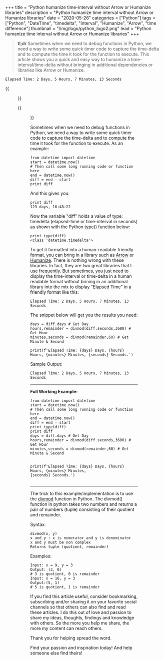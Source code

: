 +++
title = "Python humanize time-interval without Arrow or Humanize libraries"
description = "Python humanize time interval without Arrow or Humanize libraries"
date = "2020-05-26"
categories = ["Python"]
tags = ["Python", "DateTime", "timedelta", "Interval", "Humanize", "Arrow", "time difference"]
thumbnail = "/img/logo/python_logo2.png"
lead = "Python humanize time interval without Arrow or Humanize libraries"
+++

> **tl;dr** Sometimes when we need to debug functions in Python, we need a way to write some quick timer code to capture the time-delta and to compute the time it took for the function to execute. This article shows you a quick and easy way to humanize a time-interval/time-delta without bringing in additional dependencies or libraries like Arrow or Humanize.

<pre><code class="language-python">Elapsed Time: 2 Days, 5 Hours, 7 Minutes, 13 Seconds 
</code></pre> 

{{<figure src="/img/2020/05/unsplash1.jpg" caption="Yucel Moral (@yucelmoran) at Unsplash" class="aligncenter round-img-border imgframe-left-pad" >}}

{{<figure src="/img/logo/python_logo.png" caption="" width="120" class="alignleft round-img-border imgframe-left-pad" >}}

Sometimes when we need to debug functions in Python, we need a way to write some quick timer code to capture the time-delta and to compute the time it took for the function to execute. As an example:

<pre><code class="language-python line-numbers">from datetime import datetime 
start = datetime.now()
# Then call some long running code or function here
end = datetime.now()
diff = end - start
print diff
</code></pre>  

And this gives you:

<pre><code class="language-python line-numbers">print diff
123 days, 16:48:22
</code></pre>

Now the variable "diff" holds a value of type: timedelta (elapsed-time or time-interval in seconds) as shown with the Python type() function below:

<pre><code class="language-python line-numbers">print type(diff)
&lt;class 'datetime.timedelta'&gt;
</code></pre>



To get it formatted into a human-readable friendly format, you can bring in a library such as <a href="https://arrow.readthedocs.io/" target="_blank">Arrow</a> or <a href="https://github.com/jmoiron/humanize" target="_blank">Humanize</a>. There is nothing wrong with these libraries. In fact, they are two great libraries that I use frequently. But sometimes, you just need to display the time-interval or time-delta in a human readable format without brining in an additional library into the mix to display "Elapsed Time" in a friendly format like this:

<pre><code class="language-python">Elapsed Time: 2 Days, 5 Hours, 7 Minutes, 13 Seconds 
</code></pre>

The snippet below will get you the results you need:

<pre><code class="language-python">days = diff.days # Get Day 
hours,remainder = divmod(diff.seconds,3600) # Get Hour
minutes,seconds = divmod(remainder,60) # Get Minute & Second

print(f'Elapsed Time: {days} Days, {hours} Hours, {minutes} Minutes, {seconds} Seconds.') 
</code></pre>

Sample Output:
<pre><code class="language-python">Elapsed Time: 2 Days, 5 Hours, 7 Minutes, 13 Seconds 
</code></pre>

<hr>
<b>Full Working Example:</b>
<pre><code class="language-python">from datetime import datetime 
start = datetime.now()
# Then call some long running code or function here
end = datetime.now()
diff = end - start
print type(diff)
print diff
days = diff.days # Get Day 
hours,remainder = divmod(diff.seconds,3600) # Get Hour
minutes,seconds = divmod(remainder,60) # Get Minute & Second

print(f'Elapsed Time: {days} Days, {hours} Hours, {minutes} Minutes, {seconds} Seconds.') 
</code></pre>
<hr>

The trick to this example/implementation is to use the <a href="https://docs.python.org/3/library/functions.html#divmod" target="_blank">divmod</a> function in Python. The divmod() function in python takes two numbers and returns a pair of numbers (tuple) consisting of their quotient and remainder.

Syntax:
<pre><code class="language-python">divmod(x, y)
x and y : x is numerator and y is denominator
x and y must be non complex
Returns tuple (quotient, remainder)
</code></pre>

Examples:
<pre><code class="language-python">Input: x = 9, y = 3
Output: (3, 0)
# 3 is quotient, 0 is remainder
Input: x = 16, y = 3
Output:(5, 1)
# 5 is quotient, 1 is remainder
</code></pre>

If you find this article useful, consider bookmarking, subscribing and/or sharing it on your favorite social channels so that others can also find and read these articles. I do this out of love and passion to share my ideas, thoughts, findings and knowledge with others. So the more you help me share, the more my content can reach others. 

Thank you for helping spread the word. 

Find your passion and inspiration today! And help someone else find theirs!

